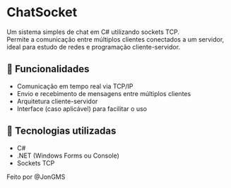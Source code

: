 # ChatSocket

Um sistema simples de chat em C# utilizando sockets TCP.  
Permite a comunicação entre múltiplos clientes conectados a um servidor, ideal para estudo de redes e programação cliente-servidor.

## 🧠 Funcionalidades

- Comunicação em tempo real via TCP/IP
- Envio e recebimento de mensagens entre múltiplos clientes
- Arquitetura cliente-servidor
- Interface (caso aplicável) para facilitar o uso

## 🚀 Tecnologias utilizadas

- C#
- .NET (Windows Forms ou Console)
- Sockets TCP

Feito por @JonGMS

